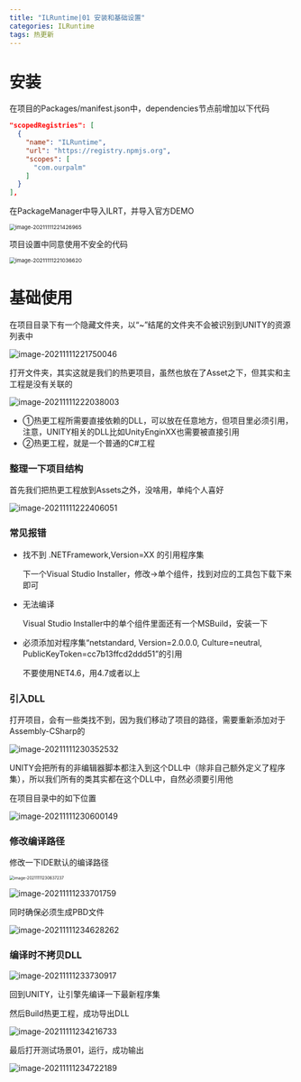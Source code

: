 ```yaml
---
title: "ILRuntime|01 安装和基础设置"
categories: ILRuntime
tags: 热更新
---
```


# 安装

在项目的Packages/manifest.json中，dependencies节点前增加以下代码

```json
"scopedRegistries": [
  {
    "name": "ILRuntime",
    "url": "https://registry.npmjs.org",
    "scopes": [
      "com.ourpalm"
    ]
  }
],
```

在PackageManager中导入ILRT，并导入官方DEMO

<img src="https://cdn.jsdelivr.net/gh/Gasskin/CloudImg/img/202111112214015.png" alt="image-20211111221426965" style="zoom: 67%;" />

项目设置中同意使用不安全的代码

<img src="https://cdn.jsdelivr.net/gh/Gasskin/CloudImg/img/202111112210661.png" alt="image-20211111221036620" style="zoom:67%;" />

# 基础使用

在项目目录下有一个隐藏文件夹，以“~”结尾的文件夹不会被识别到UNITY的资源列表中

![image-20211111221750046](https://cdn.jsdelivr.net/gh/Gasskin/CloudImg/img/202111112217088.png)

打开文件夹，其实这就是我们的热更项目，虽然也放在了Asset之下，但其实和主工程是没有关联的

![image-20211111222038003](https://cdn.jsdelivr.net/gh/Gasskin/CloudImg/img/202111112220030.png)

- ①热更工程所需要直接依赖的DLL，可以放在任意地方，但项目里必须引用，注意，UNITY相关的DLL比如UnityEnginXX也需要被直接引用
- ②热更工程，就是一个普通的C#工程

### 整理一下项目结构

首先我们把热更工程放到Assets之外，没啥用，单纯个人喜好

![image-20211111222406051](https://cdn.jsdelivr.net/gh/Gasskin/CloudImg/img/202111112224078.png)

### 常见报错

- 找不到 .NETFramework,Version=XX 的引用程序集

  下一个Visual Studio Installer，修改->单个组件，找到对应的工具包下载下来即可

- 无法编译

  Visual Studio Installer中的单个组件里面还有一个MSBuild，安装一下

- 必须添加对程序集“netstandard, Version=2.0.0.0, Culture=neutral, PublicKeyToken=cc7b13ffcd2ddd51”的引用

  不要使用NET4.6，用4.7或者以上

### 引入DLL

打开项目，会有一些类找不到，因为我们移动了项目的路径，需要重新添加对于Assembly-CSharp的

![image-20211111230352532](https://cdn.jsdelivr.net/gh/Gasskin/CloudImg/img/202111112303576.png)



UNITY会把所有的非编辑器脚本都注入到这个DLL中（除非自己额外定义了程序集），所以我们所有的类其实都在这个DLL中，自然必须要引用他

在项目目录中的如下位置

![image-20211111230600149](https://cdn.jsdelivr.net/gh/Gasskin/CloudImg/img/202111112306181.png)



### 修改编译路径

修改一下IDE默认的编译路径

<img src="https://cdn.jsdelivr.net/gh/Gasskin/CloudImg/img/202111112306271.png" alt="image-20211111230637237" style="zoom:50%;" />

![image-20211111233701759](https://cdn.jsdelivr.net/gh/Gasskin/CloudImg/img/202111112337795.png)

同时确保必须生成PBD文件

![image-20211111234628262](https://cdn.jsdelivr.net/gh/Gasskin/CloudImg/img/202111112346301.png)

 ### 编译时不拷贝DLL

![image-20211111233730917](https://cdn.jsdelivr.net/gh/Gasskin/CloudImg/img/202111112337949.png)

回到UNITY，让引擎先编译一下最新程序集

然后Build热更工程，成功导出DLL

![image-20211111234216733](https://cdn.jsdelivr.net/gh/Gasskin/CloudImg/img/202111112342760.png)

最后打开测试场景01，运行，成功输出

![image-20211111234722189](https://cdn.jsdelivr.net/gh/Gasskin/CloudImg/img/202111112347219.png)
